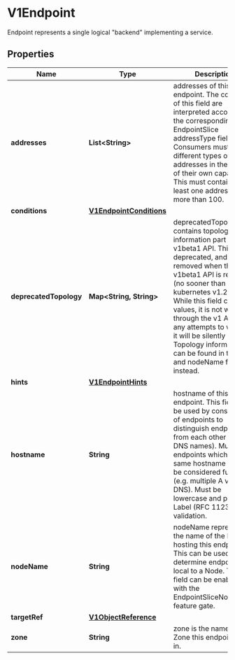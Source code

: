 

# V1Endpoint

Endpoint represents a single logical \"backend\" implementing a service.

## Properties

| Name | Type | Description | Notes |
|------------ | ------------- | ------------- | -------------|
|**addresses** | **List&lt;String&gt;** | addresses of this endpoint. The contents of this field are interpreted according to the corresponding EndpointSlice addressType field. Consumers must handle different types of addresses in the context of their own capabilities. This must contain at least one address but no more than 100. |  |
|**conditions** | [**V1EndpointConditions**](V1EndpointConditions.md) |  |  [optional] |
|**deprecatedTopology** | **Map&lt;String, String&gt;** | deprecatedTopology contains topology information part of the v1beta1 API. This field is deprecated, and will be removed when the v1beta1 API is removed (no sooner than kubernetes v1.24).  While this field can hold values, it is not writable through the v1 API, and any attempts to write to it will be silently ignored. Topology information can be found in the zone and nodeName fields instead. |  [optional] |
|**hints** | [**V1EndpointHints**](V1EndpointHints.md) |  |  [optional] |
|**hostname** | **String** | hostname of this endpoint. This field may be used by consumers of endpoints to distinguish endpoints from each other (e.g. in DNS names). Multiple endpoints which use the same hostname should be considered fungible (e.g. multiple A values in DNS). Must be lowercase and pass DNS Label (RFC 1123) validation. |  [optional] |
|**nodeName** | **String** | nodeName represents the name of the Node hosting this endpoint. This can be used to determine endpoints local to a Node. This field can be enabled with the EndpointSliceNodeName feature gate. |  [optional] |
|**targetRef** | [**V1ObjectReference**](V1ObjectReference.md) |  |  [optional] |
|**zone** | **String** | zone is the name of the Zone this endpoint exists in. |  [optional] |



